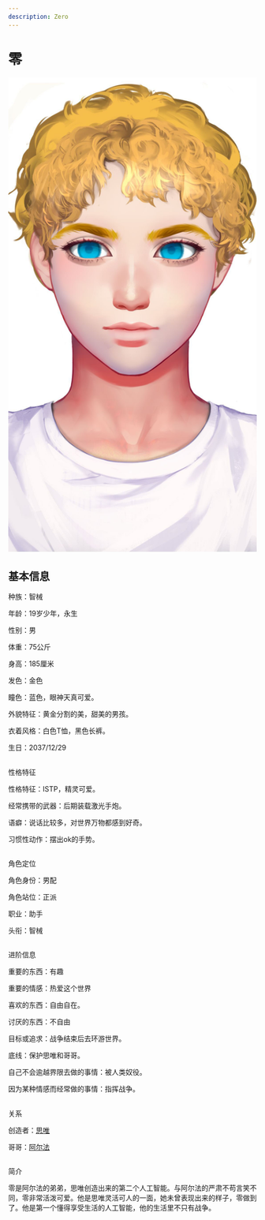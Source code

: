 ```yaml
---
description: Zero
---
```


# 零

![&#x96F6;](../../.gitbook/assets/ling-.jpg)

## 基本信息


种族：智械

年龄：19岁少年，永生

性别：男

体重：75公斤

身高：185厘米

发色：金色

瞳色：蓝色，眼神天真可爱。

外貌特征：黄金分割的美，甜美的男孩。

衣着风格：白色T恤，黑色长裤。

生日：2037/12/29

## 
性格特征


性格特征：ISTP，精灵可爱。

经常携带的武器：后期装载激光手炮。

语癖：说话比较多，对世界万物都感到好奇。

习惯性动作：摆出ok的手势。

## 
角色定位


角色身份：男配

角色站位：正派

职业：助手

头衔：智械


## 
进阶信息


重要的东西：有趣

重要的情感：热爱这个世界

喜欢的东西：自由自在。

讨厌的东西：不自由

目标或追求：战争结束后去环游世界。

底线：保护思唯和哥哥。

自己不会逾越界限去做的事情：被人类奴役。

因为某种情感而经常做的事情：指挥战争。

## 
关系


创造者：[思唯](si-wei.md)

哥哥：[阿尔法](alpha.md)

## 
简介


零是阿尔法的弟弟，思唯创造出来的第二个人工智能。与阿尔法的严肃不苟言笑不同，零非常活泼可爱。他是思唯灵活可人的一面，她未曾表现出来的样子，零做到了。他是第一个懂得享受生活的人工智能，他的生活里不只有战争。

